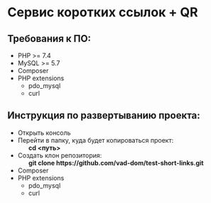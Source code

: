 <h1>Сервис коротких ссылок + QR</h1>

<h2>Требования к ПО:</h2>
<ul>
  <li>PHP >= 7.4</li>
  <li>MySQL >= 5.7</li>
  <li>Composer</li>
  <li>
    PHP extensions
    <ul>
      <li>pdo_mysql</li>
      <li>curl</li>
    </ul>
  </li>
</ul>

<h2>Инструкция по развертыванию проекта:</h2>
<ul>
  <li>Открыть консоль</li>
  <li>
    Перейти в папку, куда будет копироваться проект:
    <ul>
      <b>cd <путь></b>
    </ul>
  </li>
  <li>
    Создать клон репозитория: 
    <ul>
      <b>git clone https://github.com/vad-dom/test-short-links.git</b>
    </ul>
  </li>
  <li>Composer</li>
  <li>
    PHP extensions
    <ul>
      <li>pdo_mysql</li>
      <li>curl</li>
    </ul>
  </li>
</ul>

